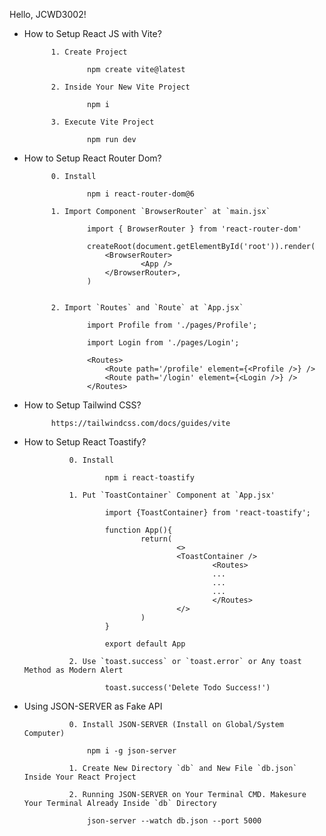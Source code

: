 Hello, JCWD3002!

- How to Setup React JS with Vite?

            1. Create Project

                    npm create vite@latest
            
            2. Inside Your New Vite Project

                    npm i 
            
            3. Execute Vite Project

                    npm run dev

- How to Setup React Router Dom?

            0. Install

                    npm i react-router-dom@6

            1. Import Component `BrowserRouter` at `main.jsx`

                    import { BrowserRouter } from 'react-router-dom'

                    createRoot(document.getElementById('root')).render(
                        <BrowserRouter>
                                <App />
                        </BrowserRouter>,
                    )


            2. Import `Routes` and `Route` at `App.jsx`
                
                    import Profile from './pages/Profile';
                    
                    import Login from './pages/Login';

                    <Routes>
                        <Route path='/profile' element={<Profile />} />
                        <Route path='/login' element={<Login />} /> 
                    </Routes>

- How to Setup Tailwind CSS?
            
            https://tailwindcss.com/docs/guides/vite

- How to Setup React Toastify?

                0. Install

                        npm i react-toastify

                1. Put `ToastContainer` Component at `App.jsx'

                        import {ToastContainer} from 'react-toastify';

                        function App(){
                                return(
                                        <>
                                        <ToastContainer />
                                                <Routes>
                                                ...
                                                ...
                                                ...
                                                </Routes>
                                        </>
                                )
                        }

                        export default App

                2. Use `toast.success` or `toast.error` or Any toast Method as Modern Alert

                        toast.success('Delete Todo Success!')

- Using JSON-SERVER as Fake API 

                0. Install JSON-SERVER (Install on Global/System Computer)

                    npm i -g json-server

                1. Create New Directory `db` and New File `db.json` Inside Your React Project 

                2. Running JSON-SERVER on Your Terminal CMD. Makesure Your Terminal Already Inside `db` Directory 

                    json-server --watch db.json --port 5000